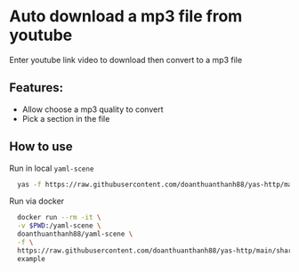 # Auto download a mp3 file from youtube
Enter youtube link video to download then convert to a mp3 file

## Features:
- Allow choose a mp3 quality to convert
- Pick a section in the file  

## How to use

Run in local `yaml-scene`
```sh
  yas -f https://raw.githubusercontent.com/doanthuanthanh88/yas-http/main/sharing/youtube_audio/download_youtube example
```

Run via docker
```sh
  docker run --rm -it \
  -v $PWD:/yaml-scene \
  doanthuanthanh88/yaml-scene \
  -f \
  https://raw.githubusercontent.com/doanthuanthanh88/yas-http/main/sharing/youtube_audio/download_youtube \
  example
```
